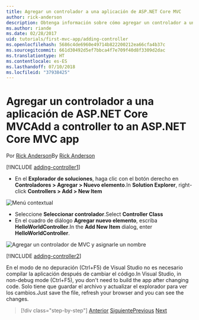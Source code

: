 ```yaml
---
title: Agregar un controlador a una aplicación de ASP.NET Core MVC
author: rick-anderson
description: Obtenga información sobre cómo agregar un controlador a una sencilla aplicación de ASP.NET Core MVC.
ms.author: riande
ms.date: 02/28/2017
uid: tutorials/first-mvc-app/adding-controller
ms.openlocfilehash: 5686c4de6960e49714b822200212ea66cfa4b37c
ms.sourcegitcommit: 661d30492d5ef7bbca4f7e709f40d8f3309d2dac
ms.translationtype: HT
ms.contentlocale: es-ES
ms.lasthandoff: 07/10/2018
ms.locfileid: "37938425"
---
```

# <a name="add-a-controller-to-an-aspnet-core-mvc-app"></a><span data-ttu-id="876a5-103">Agregar un controlador a una aplicación de ASP.NET Core MVC</span><span class="sxs-lookup"><span data-stu-id="876a5-103">Add a controller to an ASP.NET Core MVC app</span></span>

<span data-ttu-id="876a5-104">Por [Rick Anderson](https://twitter.com/RickAndMSFT)</span><span class="sxs-lookup"><span data-stu-id="876a5-104">By [Rick Anderson](https://twitter.com/RickAndMSFT)</span></span>

[!INCLUDE [adding-controller1](~/includes/mvc-intro/adding-controller1.md)]

* <span data-ttu-id="876a5-105">En el **Explorador de soluciones**, haga clic con el botón derecho en **Controladores > Agregar > Nuevo elemento**.</span><span class="sxs-lookup"><span data-stu-id="876a5-105">In **Solution Explorer**, right-click **Controllers > Add > New Item**</span></span>

![Menú contextual](adding-controller/_static/add_controller.png)

* <span data-ttu-id="876a5-107">Seleccione **Seleccionar controlador**.</span><span class="sxs-lookup"><span data-stu-id="876a5-107">Select **Controller Class**</span></span>
* <span data-ttu-id="876a5-108">En el cuadro de diálogo **Agregar nuevo elemento**, escriba **HelloWorldController**.</span><span class="sxs-lookup"><span data-stu-id="876a5-108">In the **Add New Item** dialog, enter **HelloWorldController**.</span></span>

![Agregar un controlador de MVC y asignarle un nombre](adding-controller/_static/ac.png)

[!INCLUDE [adding-controller2](~/includes/mvc-intro/adding-controller2.md)]

<span data-ttu-id="876a5-110">En el modo de no depuración (Ctrl+F5) de Visual Studio no es necesario compilar la aplicación después de cambiar el código.</span><span class="sxs-lookup"><span data-stu-id="876a5-110">In Visual Studio, in non-debug mode (Ctrl+F5), you don't need to build the app after changing  code.</span></span> <span data-ttu-id="876a5-111">Solo tiene que guardar el archivo y actualizar el explorador para ver los cambios.</span><span class="sxs-lookup"><span data-stu-id="876a5-111">Just save the file, refresh your browser and you can see the changes.</span></span>

> [!div class="step-by-step"]
> <span data-ttu-id="876a5-112">[Anterior](start-mvc.md)
> [Siguiente](adding-view.md)</span><span class="sxs-lookup"><span data-stu-id="876a5-112">[Previous](start-mvc.md)
[Next](adding-view.md)</span></span>
